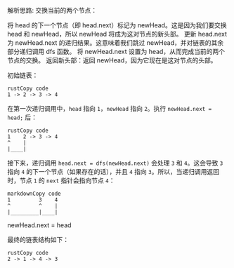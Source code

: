 解析思路:
交换当前的两个节点：

将 head 的下一个节点（即 head.next）标记为 newHead。这是因为我们要交换 head 和 newHead，所以 newHead 将成为这对节点的新头部。
更新 head.next 为 newHead.next 的递归结果。这意味着我们跳过 newHead，并对链表的其余部分递归调用 dfs 函数。
将 newHead.next 设置为 head，从而完成当前的两个节点的交换。
返回新头部：返回 newHead，因为它现在是这对节点的头部。

初始链表：

```
rustCopy code
1 -> 2 -> 3 -> 4
```

在第一次递归调用中，`head` 指向 `1`，`newHead` 指向 `2`。执行 `newHead.next = head;` 后：

```
rustCopy code
1    2 -> 3 -> 4
^    |
|____|
```

接下来，递归调用 `head.next = dfs(newHead.next)` 会处理 `3` 和 `4`。这会导致 `3` 指向 `4` 的下一个节点（如果存在的话），并且 `4` 指向 `3`。所以，当递归调用返回时，节点 `1` 的 `next` 指针会指向节点 `4`：

```
markdownCopy code
1         3    4
^         ^    |
|_________|____|
```
newHead.next = head

最终的链表结构如下：
```
rustCopy code
2 -> 1 -> 4 -> 3
```
